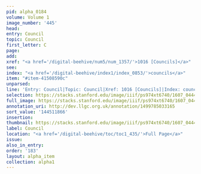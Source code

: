 ```yaml
---
pid: alpha_0184
volume: Volume 1
image_number: '445'
head:
entry: Council
topic: Council
first_letter: C
page:
add:
xref: "<a href='/digital-beehive/num5/num_1357/'>1016 [Councils]</a>"
see:
index: "<a href='/digital-beehive/index1/index_0853/'>councils</a>"
item: "#item-41508590c"
unparsed:
line: 'Entry: Council|Topic: Council|Xref: 1016 [Councils]|Index: councils|#item-41508590c'
selection: https://stacks.stanford.edu/image/iiif/ps974xt6740/1607_0444/331,1866,3061,359/full/0/default.jpg
full_image: https://stacks.stanford.edu/image/iiif/ps974xt6740/1607_0444/full/full/0/default.jpg
annotation_uri: http://dev.llgc.org.uk/annotation/1499785033165
sort_value: '144511866'
insertion:
thumbnail: https://stacks.stanford.edu/image/iiif/ps974xt6740/1607_0444/331,1866,600,180/250,/0/default.jpg
label: Council
location: "<a href='/digital-beehive/toc/toc1_435/'>Full Page</a>"
issue:
also_in_entry:
order: '183'
layout: alpha_item
collection: alpha1
---
```

